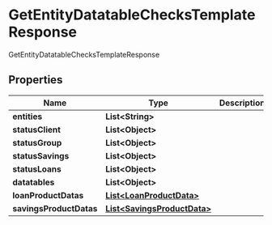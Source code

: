 

# GetEntityDatatableChecksTemplateResponse

GetEntityDatatableChecksTemplateResponse
## Properties

Name | Type | Description | Notes
------------ | ------------- | ------------- | -------------
**entities** | **List&lt;String&gt;** |  |  [optional]
**statusClient** | **List&lt;Object&gt;** |  |  [optional]
**statusGroup** | **List&lt;Object&gt;** |  |  [optional]
**statusSavings** | **List&lt;Object&gt;** |  |  [optional]
**statusLoans** | **List&lt;Object&gt;** |  |  [optional]
**datatables** | **List&lt;Object&gt;** |  |  [optional]
**loanProductDatas** | [**List&lt;LoanProductData&gt;**](LoanProductData.md) |  |  [optional]
**savingsProductDatas** | [**List&lt;SavingsProductData&gt;**](SavingsProductData.md) |  |  [optional]



